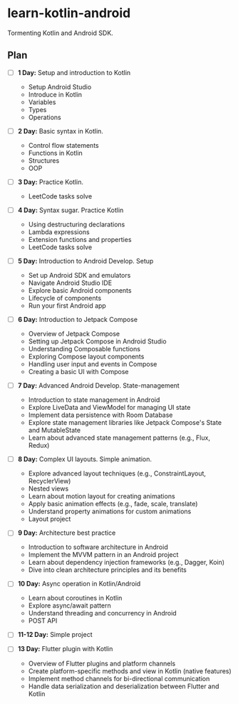 # learn-kotlin-android

Tormenting Kotlin and Android SDK.

## Plan

- [ ] **1 Day:** Setup and introduction to Kotlin
  - Setup Android Studio
  - Introduce in Kotlin
  - Variables
  - Types
  - Operations

- [ ] **2 Day:** Basic syntax in Kotlin.
  - Control flow statements
  - Functions in Kotlin
  - Structures
  - OOP

- [ ] **3 Day:** Practice Kotlin.
  - LeetCode tasks solve

- [ ] **4 Day:** Syntax sugar. Practice Kotlin
  - Using destructuring declarations
  - Lambda expressions
  - Extension functions and properties
  - LeetCode tasks solve

- [ ] **5 Day:** Introduction to Android Develop. Setup
  - Set up Android SDK and emulators
  - Navigate Android Studio IDE
  - Explore basic Android components
  - Lifecycle of components
  - Run your first Android app

- [ ] **6 Day:** Introduction to Jetpack Compose
  - Overview of Jetpack Compose
  - Setting up Jetpack Compose in Android Studio
  - Understanding Composable functions
  - Exploring Compose layout components
  - Handling user input and events in Compose
  - Creating a basic UI with Compose

- [ ] **7 Day:** Advanced Android Develop. State-management
  - Introduction to state management in Android
  - Explore LiveData and ViewModel for managing UI state
  - Implement data persistence with Room Database
  - Explore state management libraries like Jetpack Compose's State and MutableState
  - Learn about advanced state management patterns (e.g., Flux, Redux)

- [ ] **8 Day:** Complex UI layouts. Simple animation.
  - Explore advanced layout techniques (e.g., ConstraintLayout, RecyclerView)
  - Nested views
  - Learn about motion layout for creating animations
  - Apply basic animation effects (e.g., fade, scale, translate)
  - Understand property animations for custom animations
  - Layout project

- [ ] **9 Day:** Architecture best practice
  - Introduction to software architecture in Android
  - Implement the MVVM pattern in an Android project
  - Learn about dependency injection frameworks (e.g., Dagger, Koin)
  - Dive into clean architecture principles and its benefits

- [ ] **10 Day:** Async operation in Kotlin/Android
  - Learn about coroutines in Kotlin
  - Explore async/await pattern
  - Understand threading and concurrency in Android
  - POST API

- [ ] **11-12 Day:** Simple project

- [ ] **13 Day:** Flutter plugin with Kotlin
  - Overview of Flutter plugins and platform channels
  - Create platform-specific methods and view in Kotlin (native features)
  - Implement method channels for bi-directional communication
  - Handle data serialization and deserialization between Flutter and Kotlin
